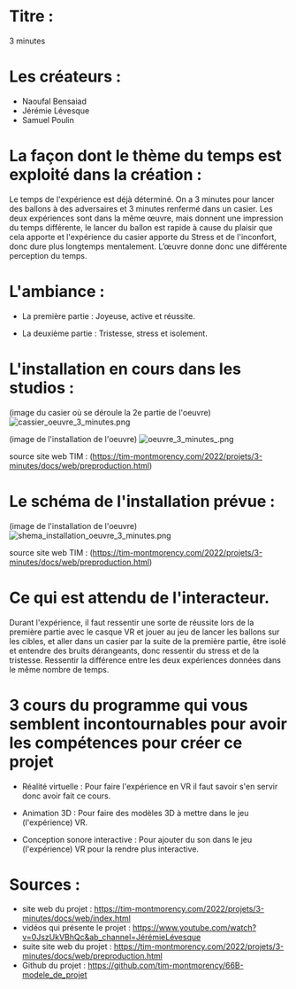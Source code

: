# Titre :

3 minutes

# Les créateurs :

- Naoufal Bensaiad
- Jérémie Lévesque
- Samuel Poulin

# La façon dont le thème du temps est exploité dans la création :

Le temps de l'expérience est déjà déterminé. On a 3 minutes pour lancer des ballons à des adversaires et 3 minutes renfermé dans un casier. Les deux expériences sont dans
la même œuvre, mais donnent une impression du temps différente, le lancer du ballon est rapide à cause du plaisir que cela apporte et l'expérience du casier apporte du
Stress et de l'inconfort, donc dure plus longtemps mentalement. L’œuvre donne donc une différente perception du temps.

# L'ambiance :

- La première partie : Joyeuse, active et réussite.

- La deuxième partie : Tristesse, stress et isolement.

# L'installation en cours dans les studios :

(image du casier où se déroule la 2e partie de l'oeuvre)
![cassier_oeuvre_3_minutes.png](medias/cassier_oeuvre_3_minutes.png)

(image de l'installation de l'oeuvre)
![oeuvre_3_minutes_.png](medias/oeuvre_3_minutes_.png)

source site web TIM : (https://tim-montmorency.com/2022/projets/3-minutes/docs/web/preproduction.html)

# Le schéma de l'installation prévue :

(image de l'installation de l'oeuvre)
![shema_installation_oeuvre_3_minutes.png](medias/shema_installation_oeuvre_3_minutes.png)

source site web TIM : (https://tim-montmorency.com/2022/projets/3-minutes/docs/web/preproduction.html)

# Ce qui est attendu de l'interacteur.

Durant l'expérience, il faut ressentir une sorte de réussite lors de la première partie avec le casque VR et jouer au jeu de lancer les ballons sur les cibles, et aller dans un casier par la suite de la première partie, être isolé et entendre des bruits dérangeants, donc ressentir du stress et de la tristesse. Ressentir la différence entre les deux expériences données dans le même nombre de temps.


# 3 cours du programme qui vous semblent incontournables pour avoir les compétences pour créer ce projet

- Réalité virtuelle :
Pour faire l'expérience en VR il faut savoir s'en servir donc avoir fait ce cours.

- Animation 3D :
Pour faire des modèles 3D à mettre dans le jeu (l'expérience) VR.

- Conception sonore interactive :
Pour ajouter du son dans le jeu (l'expérience) VR pour la rendre plus interactive.

# Sources :

- site web du projet : https://tim-montmorency.com/2022/projets/3-minutes/docs/web/index.html
- vidéos qui présente le projet : https://www.youtube.com/watch?v=0JszUkVBhQc&ab_channel=JérémieLévesque
- suite site web du projet : https://tim-montmorency.com/2022/projets/3-minutes/docs/web/preproduction.html
- Github du projet : https://github.com/tim-montmorency/66B-modele_de_projet
